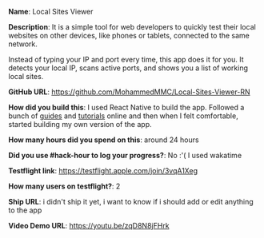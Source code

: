 
**Name**: Local Sites Viewer

**Description**:
It is a simple tool for web developers to quickly test their local websites on
other devices, like phones or tablets, connected to the same network.

Instead of typing your IP and port every time, this app does it for you. It detects your local IP,
scans active ports, and shows you a list of working local sites.

**GitHub URL**: https://github.com/MohammedMMC/Local-Sites-Viewer-RN

**How did you build this**: I used React Native to build the app. Followed a bunch of [guides](https://reactnative.dev/docs/getting-started) and [tutorials](https://www.youtube.com/playlist?list=PL4cUxeGkcC9ixPU-QkScoRBVxtPPzVjrQ) online and then when I felt comfortable, started building my own version of the app.

**How many hours did you spend on this**: around 24 hours

**Did you use #hack-hour to log your progress?**: No :'( I used wakatime

**Testflight link**: https://testflight.apple.com/join/3vqA1Xeg

**How many users on testflight?**: 2

**Ship URL**: i didn't ship it yet, i want to know if i should add or edit anything to the app

**Video Demo URL**: https://youtu.be/zqD8N8jFHrk
